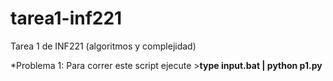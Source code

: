 # tarea1-inf221
 Tarea 1 de INF221 (algoritmos y complejidad)
 
 *Problema 1:
 Para correr este script ejecute >**type input.bat | python p1.py**
